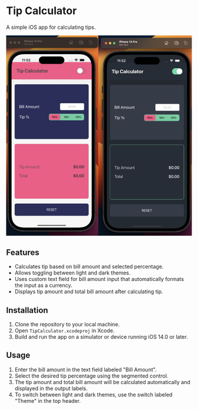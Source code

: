 # Tip Calculator

A simple iOS app for calculating tips.

![LightandDarktheme](tipCalculator.jpg)

## Features

- Calculates tip based on bill amount and selected percentage.
- Allows toggling between light and dark themes.
- Uses custom text field for bill amount input that automatically formats the input as a currency.
- Displays tip amount and total bill amount after calculating tip.

## Installation

1. Clone the repository to your local machine.
2. Open `TipCalculator.xcodeproj` in Xcode.
3. Build and run the app on a simulator or device running iOS 14.0 or later.

## Usage

1. Enter the bill amount in the text field labeled "Bill Amount".
2. Select the desired tip percentage using the segmented control.
3. The tip amount and total bill amount will be calculated automatically and displayed in the output labels.
4. To switch between light and dark themes, use the switch labeled "Theme" in the top header.
